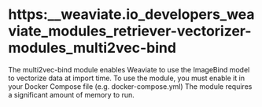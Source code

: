 # https:\_\_weaviate.io_developers_weaviate_modules_retriever-vectorizer-modules_multi2vec-bind

The multi2vec-bind module enables Weaviate to use the ImageBind model to vectorize data at import time. To use the module, you must enable it in your Docker Compose file (e.g. docker-compose.yml) The module requires a significant amount of memory to run.
